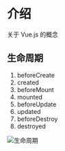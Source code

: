 # 介绍

关于 Vue.js 的概念

## 生命周期

1. beforeCreate
2. created
3. beforeMount
4. mounted
5. beforeUpdate
6. updated
7. beforeDestroy
8. destroyed

![生命周期](https://pic.tinsfox.com/uPic/lifecycle.png)
